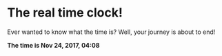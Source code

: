 # The real time clock!

Ever wanted to know what the time is? Well, your journey is about to end!

**The time is Nov 24, 2017, 04:08**